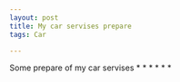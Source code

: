 ```yaml
---
layout: post
title: My car servises prepare
tags: Car

---
```


Some prepare of my car servises
*
*
*
*
*
*
